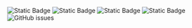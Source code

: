 ![Static Badge](https://img.shields.io/badge/blacklists-60-000000) ![Static Badge](https://img.shields.io/badge/blacklisted-3236182-cc0000) ![Static Badge](https://img.shields.io/badge/whitelisted-2244-00CC00) ![Static Badge](https://img.shields.io/badge/streaming_blacklist-28107-000000) ![GitHub issues](https://img.shields.io/github/issues/fabriziosalmi/blacklists)
